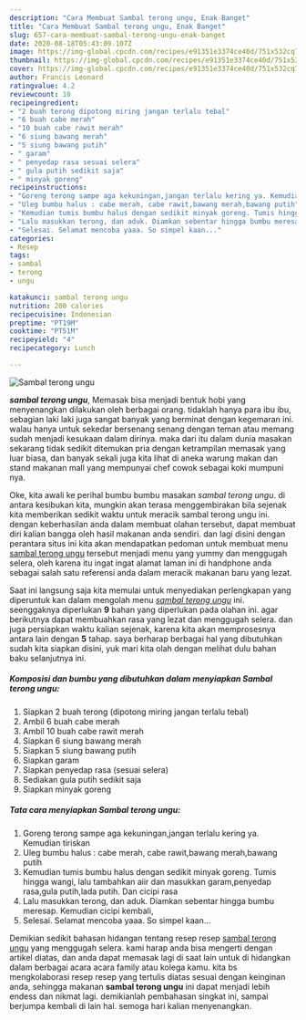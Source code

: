 ```yaml
---
description: "Cara Membuat Sambal terong ungu, Enak Banget"
title: "Cara Membuat Sambal terong ungu, Enak Banget"
slug: 657-cara-membuat-sambal-terong-ungu-enak-banget
date: 2020-08-18T05:43:09.107Z
image: https://img-global.cpcdn.com/recipes/e91351e3374ce40d/751x532cq70/sambal-terong-ungu-foto-resep-utama.jpg
thumbnail: https://img-global.cpcdn.com/recipes/e91351e3374ce40d/751x532cq70/sambal-terong-ungu-foto-resep-utama.jpg
cover: https://img-global.cpcdn.com/recipes/e91351e3374ce40d/751x532cq70/sambal-terong-ungu-foto-resep-utama.jpg
author: Francis Leonard
ratingvalue: 4.2
reviewcount: 10
recipeingredient:
- "2 buah terong dipotong miring jangan terlalu tebal"
- "6 buah cabe merah"
- "10 buah cabe rawit merah"
- "6 siung bawang merah"
- "5 siung bawang putih"
- " garam"
- " penyedap rasa sesuai selera"
- " gula putih sedikit saja"
- " minyak goreng"
recipeinstructions:
- "Goreng terong sampe aga kekuningan,jangan terlalu kering ya. Kemudian tiriskan"
- "Uleg bumbu halus : cabe merah, cabe rawit,bawang merah,bawang putih"
- "Kemudian tumis bumbu halus dengan sedikit minyak goreng. Tumis hingga wangi, lalu tambahkan aiir dan masukkan garam,penyedap rasa,gula putih,lada putih. Dan cicipi rasa"
- "Lalu masukkan terong, dan aduk. Diamkan sebentar hingga bumbu meresap. Kemudian cicipi kembali,"
- "Selesai. Selamat mencoba yaaa. So simpel kaan..."
categories:
- Resep
tags:
- sambal
- terong
- ungu

katakunci: sambal terong ungu 
nutrition: 200 calories
recipecuisine: Indonesian
preptime: "PT19M"
cooktime: "PT51M"
recipeyield: "4"
recipecategory: Lunch

---
```



![Sambal terong ungu](https://img-global.cpcdn.com/recipes/e91351e3374ce40d/751x532cq70/sambal-terong-ungu-foto-resep-utama.jpg)

<b><i>sambal terong ungu</i></b>, Memasak bisa menjadi bentuk hobi yang menyenangkan dilakukan oleh berbagai orang. tidaklah hanya para ibu ibu, sebagian laki laki juga sangat banyak yang berminat dengan kegemaran ini. walau hanya untuk sekedar bersenang senang dengan teman atau memang sudah menjadi kesukaan dalam dirinya. maka dari itu dalam dunia masakan sekarang tidak sedikit ditemukan pria dengan ketrampilan memasak yang luar biasa, dan banyak sekali juga kita lihat di aneka warung makan dan stand makanan mall yang mempunyai chef cowok sebagai koki mumpuni nya.

Oke, kita awali ke perihal bumbu bumbu masakan <i>sambal terong ungu</i>. di antara kesibukan kita, mungkin akan terasa menggembirakan bila sejenak kita memberikan sedikit waktu untuk meracik sambal terong ungu ini. dengan keberhasilan anda dalam membuat olahan tersebut, dapat membuat diri kalian bangga oleh hasil makanan anda sendiri. dan lagi disini dengan perantara situs ini kita akan mendapatkan pedoman untuk membuat menu <u>sambal terong ungu</u> tersebut menjadi menu yang yummy dan menggugah selera, oleh karena itu ingat ingat alamat laman ini di handphone anda sebagai salah satu referensi anda dalam meracik makanan baru yang lezat.




Saat ini langsung saja kita memulai untuk menyediakan perlengkapan yang diperuntuk kan dalam mengolah menu <u><i>sambal terong ungu</i></u> ini. seenggaknya diperlukan <b>9</b> bahan yang diperlukan pada olahan ini. agar berikutnya dapat membuahkan rasa yang lezat dan menggugah selera. dan juga persiapkan waktu kalian sejenak, karena kita akan memprosesnya antara lain dengan <b>5</b> tahap. saya berharap berbagai hal yang dibutuhkan sudah kita siapkan disini, yuk mari kita olah dengan melihat dulu bahan baku selanjutnya ini.

<!--inarticleads1-->

##### Komposisi dan bumbu yang dibutuhkan dalam menyiapkan Sambal terong ungu:

1. Siapkan 2 buah terong (dipotong miring jangan terlalu tebal)
1. Ambil 6 buah cabe merah
1. Ambil 10 buah cabe rawit merah
1. Siapkan 6 siung bawang merah
1. Siapkan 5 siung bawang putih
1. Siapkan  garam
1. Siapkan  penyedap rasa (sesuai selera)
1. Sediakan  gula putih sedikit saja
1. Siapkan  minyak goreng




<!--inarticleads2-->

##### Tata cara menyiapkan Sambal terong ungu:

1. Goreng terong sampe aga kekuningan,jangan terlalu kering ya. Kemudian tiriskan
1. Uleg bumbu halus : cabe merah, cabe rawit,bawang merah,bawang putih
1. Kemudian tumis bumbu halus dengan sedikit minyak goreng. Tumis hingga wangi, lalu tambahkan aiir dan masukkan garam,penyedap rasa,gula putih,lada putih. Dan cicipi rasa
1. Lalu masukkan terong, dan aduk. Diamkan sebentar hingga bumbu meresap. Kemudian cicipi kembali,
1. Selesai. Selamat mencoba yaaa. So simpel kaan...




Demikian sedikit bahasan hidangan tentang resep resep <u>sambal terong ungu</u> yang menggugah selera. kami harap anda bisa mengerti dengan artikel diatas, dan anda dapat memasak lagi di saat lain untuk di hidangkan dalam berbagai acara acara family atau kolega kamu. kita bs mengkolaborasi resep resep yang tertulis diatas sesuai dengan keinginan anda, sehingga makanan <b>sambal terong ungu</b> ini dapat menjadi lebih endess dan nikmat lagi. demikianlah pembahasan singkat ini, sampai berjumpa kembali di lain hal. semoga hari kalian menyenangkan.
